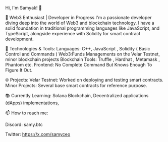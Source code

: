 Hi, I'm Samyak! 👋

🚀 Web3 Enthusiast | Developer in Progress
I'm a passionate developer diving deep into the world of Web3 and blockchain technology. I have a solid foundation in traditional programming languages like  JavaScript, and TypeScript, alongside experience with Solidity for smart contract development.

🔧 Technologies & Tools:
Languages: C++, JavaScript , Solidity ( Basic Control and Commands )
Web3:Funds Managements on the Velar Testnet, minor blockchain projects
Blockchain Tools: Truffle , Hardhat , Metamask , Phantom etc.
Frontend: No Complete Command But Knows Enough To Figure It Out.

🌐 Projects:
Velar Testnet: Worked on deploying and testing smart contracts.
Minor Projects: Several base smart contracts for reference purpose.

📚 Currently Learning:
Solana Blockchain,
Decentralized applications (dApps) implementations,

📫 How to reach me:

Discord: samy.btc 

Twitter: https://x.com/samyceo
